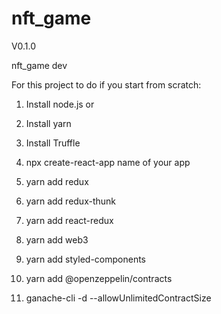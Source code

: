# nft_game
V0.1.0

nft_game dev

For this project to do if you start from scratch:

1. Install node.js
or
2. Install yarn

3. Install Truffle
4. npx create-react-app name of your app
5. yarn add redux
6. yarn add redux-thunk
7. yarn add react-redux
8. yarn add web3
9. yarn add styled-components
10. yarn add @openzeppelin/contracts

11. ganache-cli -d --allowUnlimitedContractSize